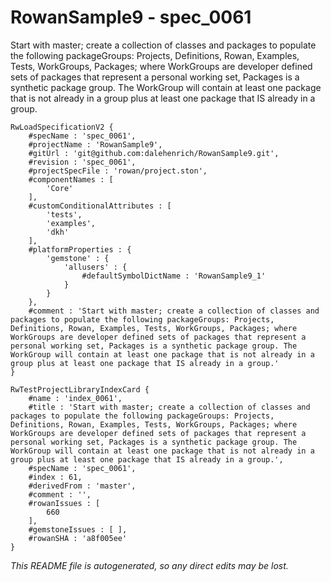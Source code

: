 # RowanSample9 - spec_0061
Start with master; create a collection of classes and packages to populate the following packageGroups: Projects, Definitions, Rowan, Examples, Tests, WorkGroups, Packages; where WorkGroups are developer defined sets of packages that represent a personal working set, Packages is a synthetic package group. The WorkGroup will contain at least one package that is not already in a group plus at least one package that IS already in a group.
```
RwLoadSpecificationV2 {
	#specName : 'spec_0061',
	#projectName : 'RowanSample9',
	#gitUrl : 'git@github.com:dalehenrich/RowanSample9.git',
	#revision : 'spec_0061',
	#projectSpecFile : 'rowan/project.ston',
	#componentNames : [
		'Core'
	],
	#customConditionalAttributes : [
		'tests',
		'examples',
		'dkh'
	],
	#platformProperties : {
		'gemstone' : {
			'allusers' : {
				#defaultSymbolDictName : 'RowanSample9_1'
			}
		}
	},
	#comment : 'Start with master; create a collection of classes and packages to populate the following packageGroups: Projects, Definitions, Rowan, Examples, Tests, WorkGroups, Packages; where WorkGroups are developer defined sets of packages that represent a personal working set, Packages is a synthetic package group. The WorkGroup will contain at least one package that is not already in a group plus at least one package that IS already in a group.'
}

RwTestProjectLibraryIndexCard {
	#name : 'index_0061',
	#title : 'Start with master; create a collection of classes and packages to populate the following packageGroups: Projects, Definitions, Rowan, Examples, Tests, WorkGroups, Packages; where WorkGroups are developer defined sets of packages that represent a personal working set, Packages is a synthetic package group. The WorkGroup will contain at least one package that is not already in a group plus at least one package that IS already in a group.',
	#specName : 'spec_0061',
	#index : 61,
	#derivedFrom : 'master',
	#comment : '',
	#rowanIssues : [
		660
	],
	#gemstoneIssues : [ ],
	#rowanSHA : 'a8f005ee'
}
```

*This README file is autogenerated, so any direct edits may be lost.*
